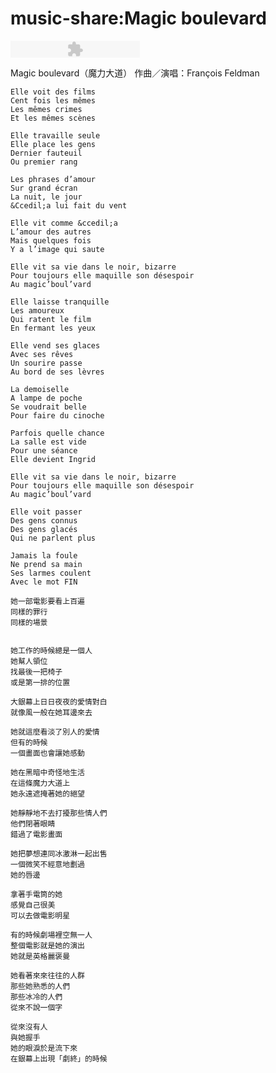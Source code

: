 music-share:Magic boulevard
========


<embed type="application/x-shockwave-flash" src="http://assets.tumblr.com/swf/audio_player_black.swf?audio_file=http%3A%2F%2Fwww.tumblr.com%2Faudio_file%2Fyoungking%2F23044634699%2Ftumblr_m40vy55qZr1qz4kl4&color=FFFFFF" height="27" width="207" quality="best" wmode="opaque">
</embed>

Magic boulevard（魔力大道）    作曲／演唱：Fran&ccedil;ois Feldman 

    Elle voit des films
    Cent fois les mêmes
    Les mêmes crimes
    Et les mêmes scènes
    
    Elle travaille seule
    Elle place les gens
    Dernier fauteuil
    Ou premier rang
    
    Les phrases d’amour
    Sur grand écran
    La nuit, le jour
    &Ccedil;a lui fait du vent
    
    Elle vit comme &ccedil;a
    L’amour des autres
    Mais quelques fois
    Y a l’image qui saute
    
    Elle vit sa vie dans le noir, bizarre
    Pour toujours elle maquille son désespoir
    Au magic’boul’vard
    
    Elle laisse tranquille
    Les amoureux
    Qui ratent le film
    En fermant les yeux
    
    Elle vend ses glaces
    Avec ses rêves
    Un sourire passe
    Au bord de ses lèvres
    
    La demoiselle
    A lampe de poche
    Se voudrait belle
    Pour faire du cinoche
    
    Parfois quelle chance
    La salle est vide
    Pour une séance
    Elle devient Ingrid
    
    Elle vit sa vie dans le noir, bizarre
    Pour toujours elle maquille son désespoir
    Au magic’boul’vard
    
    Elle voit passer
    Des gens connus
    Des gens glacés
    Qui ne parlent plus
    
    Jamais la foule
    Ne prend sa main
    Ses larmes coulent
    Avec le mot FIN

    她一部電影要看上百遍 
    同樣的罪行 
    同樣的場景 

    
    她工作的時候總是一個人 
    她幫人領位 
    找最後一把椅子 
    或是第一排的位置 
    
    大銀幕上日日夜夜的愛情對白 
    就像風一般在她耳邊來去 
    
    她就這麼看淡了別人的愛情 
    但有的時候 
    一個畫面也會讓她感動 
    
    她在黑暗中奇怪地生活 
    在這條魔力大道上 
    她永遠遮掩著她的絕望 
    
    她靜靜地不去打擾那些情人們 
    他們閉著眼睛 
    錯過了電影畫面 
    
    她把夢想連同冰激淋一起出售 
    一個微笑不經意地劃過 
    她的唇邊 
    
    拿著手電筒的她 
    感覺自己很美 
    可以去做電影明星 
    
    有的時候劇場裡空無一人 
    整個電影就是她的演出 
    她就是英格麗褒曼 
    
    她看著來來往往的人群 
    那些她熟悉的人們 
    那些冰冷的人們 
    從來不說一個字 
    
    從來沒有人 
    與她握手 
    她的眼淚於是流下來 
    在銀幕上出現「劇終」的時候